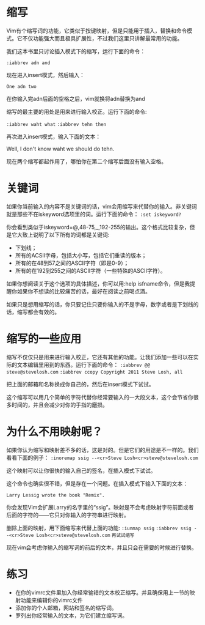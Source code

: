# 缩写

Vim有个缩写词的功能，它类似于按键映射，但是只能用于插入，替换和命令模式。它不仅功能强大而且极具扩展性，不过我们这里只讲解最常用的功能。
     
我们这本书里只讨论插入模式下的缩写，运行下面的命令：

`:iabbrev adn and `

现在进入insert模式，然后输入：

`One adn two`

在你输入完adn后面的空格之后，vim就换将adn替换为and

缩写的最主要的用处是用来进行输入校正。运行下面的命令:

 `:iabbrev waht what`
 `:iabbrev tehn then`

再次进入insert模式，输入下面的文本：

Well, I don't know waht we should do tehn.

现在两个缩写都起作用了，哪怕你在第二个缩写后面没有输入空格。
     
# 关键词

如果你当前输入的内容不是关键词的话，vim会用缩写来代替你的输入。非关键词就是那些不在iskeyword选项里的词。运行下面的命令：
`:set iskeyword?`

你会看到类似于iskeyword=@,48-75,_,192-255的输出。这个格式比较复杂，但是它大致上说明了以下所有的词都是关键词:

- 下划线；
- 所有的ACSII字母，包括大小写，包括它们重读的版本；
- 所有的在48到57之间的ASCII字符（即是0-9）；
- 所有的在192到255之间的ASCII字符（一些特殊的ASCII字符）。

 如果你想阅读关于这个选项的具体描述，你可以用:help isfname命令，但是我提醒你如果你不想读的比较痛苦的话，最好在阅读之前喝点酒。
     
 如果只是想用缩写的话，你只要记住只要你输入的不是字母，数字或者是下划线的话，缩写都会有效的。

# 缩写的一些应用

缩写不仅仅只是用来进行输入校正，它还有其他的功能。让我们添加一些可以在实际的文本编辑里用到的东西。运行下面的命令：
 `:iabbrev @@ steve@stevelosh.com`
`:iabbrev ccopy Copyright 2011 Steve Losh, all`

把上面的邮箱和名称换成你自己的，然后在insert模式下试试。

这个缩写可以用几个简单的字符代替你经常要输入的一大段文本，这个会节省你很多时间的，并且会减少对你的手指的磨损。

# 为什么不用映射呢？

如果你认为缩写和映射差不多的话，这是对的。但是它们的用途是不一样的。我们看看下面的例子：
`:inoremap ssig --<cr>Steve Losh<cr>steve@stevelosh.com`

这个映射可以让你很快的输入自己的签名，在插入模式下试试。
     
这个命令也确实很不错，但是存在一个问题。在插入模式下输入下面的文本：

`Larry Lessig wrote the book "Remix".`

你会发现Vim会扩展Larry的名字里的“ssig”。映射是不会考虑映射字符前面或者后面的字符的——它只对你输入的字符串进行映射。

删除上面的映射，用下面缩写来代替上面的功能:
`:iunmap ssig`
`:iabbrev ssig --<cr>Steve Losh<cr>steve@stevelosh.com`
`再试试缩写`

现在vim会考虑你输入的缩写词的前后的文本，并且只会在需要的时候进行替换。

# 练习

- 在你的vimrc文件里加入你经常输错的文本校正缩写。并且确保用上一节的映射功能来编辑你的vimrc文件
- 添加你的个人邮箱，网站和签名的缩写词。
- 罗列出你经常输入的文本，为它们建立缩写词。
